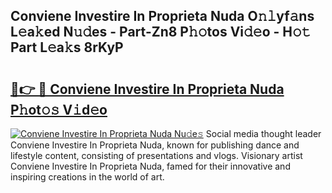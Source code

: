 ## Conviene Investire In Proprieta Nuda O𝚗𝚕yf𝚊ns L𝚎a𝚔ed N𝚞𝚍es - Part-Zn8 P𝚑𝚘tos Vi𝚍𝚎o - H𝚘𝚝 Part L𝚎a𝚔s 8rKyP

# <h2><a href="http://kf8g94.oniu.top/?m=Conviene+Investire+In+Proprieta+Nuda">🔗👉 🔴 Conviene Investire In Proprieta Nuda P𝚑ot𝚘𝚜 V𝚒d𝚎o</a></h2>

[![Conviene Investire In Proprieta Nuda Nu𝚍e𝚜](https://i.imgur.com/0qMVB7G.gif)](http://kf8g94.oniu.top/?m=Conviene+Investire+In+Proprieta+Nuda)
Social media thought leader Conviene Investire In Proprieta Nuda, known for publishing dance and lifestyle content, consisting of presentations and vlogs. Visionary artist Conviene Investire In Proprieta Nuda, famed for their innovative and inspiring creations in the world of art.  
